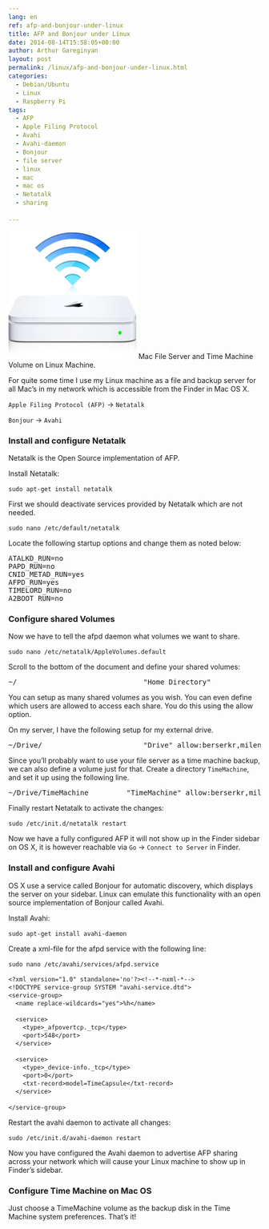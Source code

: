 ```yaml
---
lang: en
ref: afp-and-bonjour-under-linux
title: AFP and Bonjour under Linux
date: 2014-08-14T15:58:05+00:00
author: Arthur Gareginyan
layout: post
permalink: /linux/afp-and-bonjour-under-linux.html
categories:
  - Debian/Ubuntu
  - Linux
  - Raspberry Pi
tags:
  - AFP
  - Apple Filing Protocol
  - Avahi
  - Avahi-daemon
  - Bonjour
  - file server
  - linux
  - mac
  - mac os
  - Netatalk
  - sharing

---
```


![thumb](/images/thumbnail/time-capsule.png)
Mac File Server and Time Machine Volume on Linux Machine.

For quite some time I use my Linux machine as a file and backup server for all Mac’s in my network which is accessible from the Finder in Mac OS X.

`Apple Filing Protocol (AFP)` -&gt; `Netatalk`

`Bonjour` -&gt; `Avahi`


### Install and configure Netatalk

Netatalk is the Open Source implementation of AFP.

Install Netatalk:

```
sudo apt-get install netatalk
```

First we should deactivate services provided by Netatalk which are not needed.

```
sudo nano /etc/default/netatalk
```

Locate the following startup options and change them as noted below:

<pre>
ATALKD_RUN=no
PAPD_RUN=no
CNID_METAD_RUN=yes
AFPD_RUN=yes
TIMELORD_RUN=no
A2BOOT_RUN=no
</pre>


### Configure shared Volumes

Now we have to tell the afpd daemon what volumes we want to share.

```
sudo nano /etc/netatalk/AppleVolumes.default
```

Scroll to the bottom of the document and define your shared volumes:

<pre>
~/                      		"Home Directory"
</pre>

You can setup as many shared volumes as you wish. You can even define which users are allowed to access each share. You do this using the allow option.

On my server, I have the following setup for my external drive.

<pre>
~/Drive/                		"Drive" allow:berserkr,milena
</pre>

Since you’ll probably want to use your file server as a time machine backup, we can also define a volume just for that. Create a directory `TimeMachine`, and set it up using the following line.

<pre>
~/Drive/TimeMachine     	"TimeMachine" allow:berserkr,milena  options:tm
</pre>

Finally restart Netatalk to activate the changes:

```
sudo /etc/init.d/netatalk restart
```

Now we have a fully configured AFP it will not show up in the Finder sidebar on OS X, it is however reachable via `Go` -&gt; `Connect to Server` in Finder.


### Install and configure Avahi

OS X use a service called Bonjour for automatic discovery, which displays the server on your sidebar. Linux can emulate this functionality with an open source implementation of Bonjour called Avahi.

Install Avahi:

```
sudo apt-get install avahi-daemon
```

Create a xml-file for the afpd service with the following line:

```
sudo nano /etc/avahi/services/afpd.service
```


```
<?xml version="1.0" standalone='no'?><!--*-nxml-*-->
<!DOCTYPE service-group SYSTEM "avahi-service.dtd">
<service-group>
  <name replace-wildcards="yes">%h</name>

  <service>
    <type>_afpovertcp._tcp</type>
    <port>548</port>
  </service>

  <service>
    <type>_device-info._tcp</type>
    <port>0</port>
    <txt-record>model=TimeCapsule</txt-record>
  </service>

</service-group>
```

Restart the avahi daemon to activate all changes:

```
sudo /etc/init.d/avahi-daemon restart
```

Now you have configured the Avahi daemon to advertise AFP sharing across your network which will cause your Linux machine to show up in Finder’s sidebar.


### Configure Time Machine on Mac OS

Just choose a TimeMachine volume as the backup disk in the Time Machine system preferences. That’s it!
